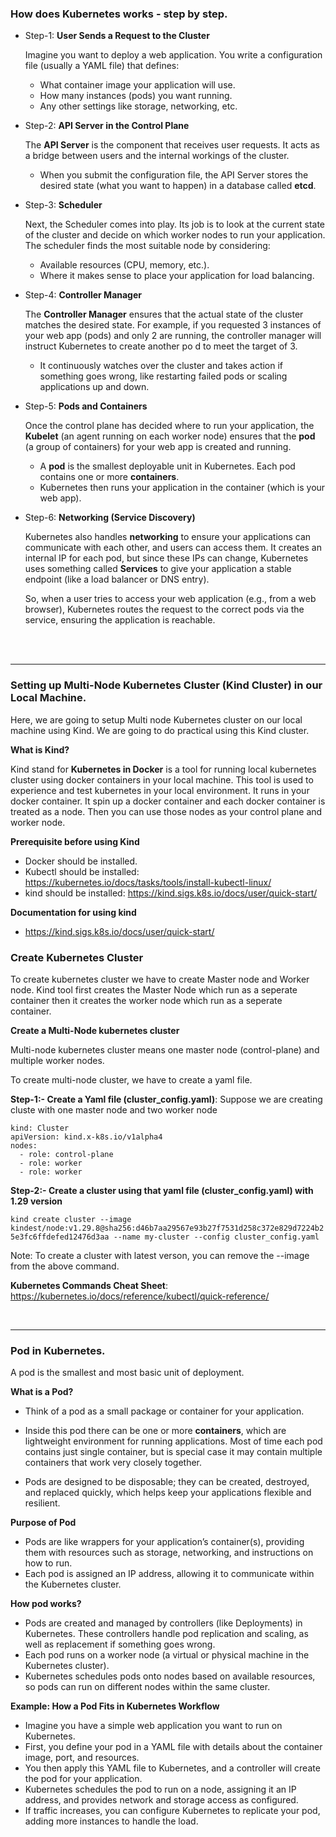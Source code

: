 ### How does Kubernetes works - step by step.

- Step-1: **User Sends a Request to the Cluster**

  Imagine you want to deploy a web application. You write a configuration file (usually a YAML file) that defines:
    - What container image your application will use.
    - How many instances (pods) you want running.
    - Any other settings like storage, networking, etc.

- Step-2: **API Server in the Control Plane**

  The **API Server** is the component that receives user requests. It acts as a bridge between users and the internal workings of the cluster.
    - When you submit the configuration file, the API Server stores the desired state (what you want to happen) in a database called **etcd**.


- Step-3: **Scheduler**

  Next, the Scheduler comes into play. Its job is to look at the current state of the cluster and decide on which worker nodes to run your application. The scheduler finds the most suitable node by considering:
    - Available resources (CPU, memory, etc.).
    - Where it makes sense to place your application for load balancing.


- Step-4: **Controller Manager**

  The **Controller Manager** ensures that the actual state of the cluster matches the desired state. For example, if you requested 3 instances of your web app (pods) and only 2 are running, the controller manager will instruct Kubernetes to create another po d to meet the target of 3.
    - It continuously watches over the cluster and takes action if something goes wrong, like restarting failed pods or scaling applications up and down.


- Step-5: **Pods and Containers**

  Once the control plane has decided where to run your application, the **Kubelet** (an agent running on each worker node) ensures that the **pod** (a group of containers) for your web app is created and running.
    - A **pod** is the smallest deployable unit in Kubernetes. Each pod contains one or more **containers**.
    - Kubernetes then runs your application in the container (which is your web app).
  

- Step-6: **Networking (Service Discovery)**

  Kubernetes also handles **networking** to ensure your applications can communicate with each other, and users can access them. It creates an internal IP for each pod, but since these IPs can change, Kubernetes uses something called **Services** to give your application a stable endpoint (like a load balancer or DNS entry).

  So, when a user tries to access your web application (e.g., from a web browser), Kubernetes routes the request to the correct pods via the service, ensuring the application is reachable.
    
<br>
<br>

<hr>

### Setting up Multi-Node Kubernetes Cluster (Kind Cluster) in our Local Machine.

Here, we are going to setup Multi node Kubernetes cluster on our local machine using Kind. We are going to do practical using this Kind cluster.

**What is Kind?**

Kind stand for **Kubernetes in Docker** is a tool for running local kubernetes cluster using docker containers in your local machine. This tool is used to experience and test kubernetes in your local environment. It runs in your docker container. It spin up a docker container and each docker container is treated as a node. Then you can use those nodes as your control plane and worker node.

**Prerequisite before using Kind**
  - Docker should be installed.
  - Kubectl should be installed: https://kubernetes.io/docs/tasks/tools/install-kubectl-linux/
  - kind should be installed: https://kind.sigs.k8s.io/docs/user/quick-start/

**Documentation for using kind**

  - https://kind.sigs.k8s.io/docs/user/quick-start/

### Create Kubernetes Cluster

To create kubernetes cluster we have to create Master node and Worker node. Kind tool first creates the Master Node which run as a seperate container then it creates the worker node which run as a seperate container. 

**Create a Multi-Node kubernetes cluster**

Multi-node kubernetes cluster means one master node (control-plane) and multiple worker nodes.

To create multi-node cluster, we have to create a yaml file.

**Step-1:- Create a Yaml file (cluster_config.yaml)**: Suppose we are creating cluste with one master node and two worker node

  ```
  kind: Cluster
  apiVersion: kind.x-k8s.io/v1alpha4
  nodes:
    - role: control-plane
    - role: worker
    - role: worker
  ```

**Step-2:- Create a cluster using that yaml file (cluster_config.yaml) with 1.29 version**

 ```kind create cluster --image kindest/node:v1.29.8@sha256:d46b7aa29567e93b27f7531d258c372e829d7224b25e3fc6ffdefed12476d3aa --name my-cluster --config cluster_config.yaml```


Note: To create a cluster with latest verson, you can remove the --image from the above command.

**Kubernetes Commands Cheat Sheet**: https://kubernetes.io/docs/reference/kubectl/quick-reference/

<br>
<hr>

### Pod in Kubernetes.

A pod is the smallest and most basic unit of deployment.

**What is a Pod?**

- Think of a pod as a small package or container for your application.

- Inside this pod there can be one or more **containers**, which are lightweight environment for running applications. Most of time each pod contains just single container, but is special case it may contain multiple containers that work very closely together.

- Pods are designed to be disposable; they can be created, destroyed, and replaced quickly, which helps keep your applications flexible and resilient.

**Purpose of Pod**

- Pods are like wrappers for your application’s container(s), providing them with resources such as storage, networking, and instructions on how to run.
- Each pod is assigned an IP address, allowing it to communicate within the Kubernetes cluster.

**How pod works?**

- Pods are created and managed by controllers (like Deployments) in Kubernetes. These controllers handle pod replication and scaling, as well as replacement if something goes wrong.
- Each pod runs on a worker node (a virtual or physical machine in the Kubernetes cluster).
- Kubernetes schedules pods onto nodes based on available resources, so pods can run on different nodes within the same cluster.

**Example: How a Pod Fits in Kubernetes Workflow**

- Imagine you have a simple web application you want to run on Kubernetes.
- First, you define your pod in a YAML file with details about the container image, port, and resources.
- You then apply this YAML file to Kubernetes, and a controller will create the pod for your application.
- Kubernetes schedules the pod to run on a node, assigning it an IP address, and provides network and storage access as configured.
- If traffic increases, you can configure Kubernetes to replicate your pod, adding more instances to handle the load.

